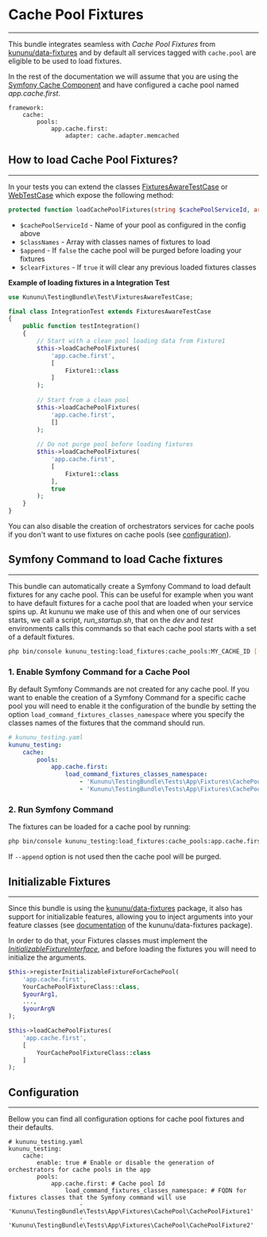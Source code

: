 # Cache Pool Fixtures
-------------------------------

This bundle integrates seamless with *Cache Pool Fixtures* from [kununu/data-fixtures](https://github.com/kununu/data-fixtures) and by default all services tagged with `cache.pool` are eligible to be used to load fixtures.

In the rest of the documentation we will assume that you are using the [Symfony Cache Component](https://symfony.com/doc/current/components/cache.html) and have configured a cache pool named *app.cache.first*.

```
framework:
    cache:
        pools:
            app.cache.first:
                adapter: cache.adapter.memcached
```

## How to load Cache Pool Fixtures?
----------------------------------

In your tests you can extend the classes [FixturesAwareTestCase](/src/Test/FixturesAwareTestCase.php) or [WebTestCase](/src/Test/WebTestCase.php) which expose the following method:

```php
protected function loadCachePoolFixtures(string $cachePoolServiceId, array $classNames = [], bool $append = false, bool $clearFixtures = true)
```

- `$cachePoolServiceId` - Name of your pool as configured in the config above
- `$classNames` - Array with classes names of fixtures to load
- `$append` - If `false` the cache pool will be purged before loading your fixtures
- `$clearFixtures` - If `true` it will clear any previous loaded fixtures classes


**Example of loading fixtures in a Integration Test**

```php
use Kununu\TestingBundle\Test\FixturesAwareTestCase;

final class IntegrationTest extends FixturesAwareTestCase
{
    public function testIntegration()
    {
        // Start with a clean pool loading data from Fixture1
        $this->loadCachePoolFixtures(
            'app.cache.first',
            [
                Fixture1::class
            ]
        );
        
        // Start from a clean pool
        $this->loadCachePoolFixtures(
            'app.cache.first',
            []
        );
        
        // Do not purge pool before loading fixtures
        $this->loadCachePoolFixtures(
            'app.cache.first',
            [
                Fixture1::class
            ],
            true
        );
    }
}
```

You can also disable the creation of orchestrators services for cache pools if you don't want to use fixtures on cache pools (see [configuration](#Configuration)).

## Symfony Command to load Cache fixtures
-----------------------

This bundle can automatically create a Symfony Command to load default fixtures for any cache pool. This can be useful for example when you want to have default fixtures for a cache pool that are loaded when your service spins up. At kununu we make use of this and when one of our services starts, we call a script, *run_startup.sh*, that on the *dev* and *test* environments calls this commands so that each cache pool starts with a set of a default fixtures.

```bash
php bin/console kununu_testing:load_fixtures:cache_pools:MY_CACHE_ID [--append]
```

### 1. Enable Symfony Command for a Cache Pool

By default Symfony Commands are not created for any cache pool. If you want to enable the creation of a Symfony Command for a specific cache pool you will need to enable it the configuration of the bundle by setting the option `load_command_fixtures_classes_namespace` where you specify the classes names of the fixtures that the command should run.

```yaml
# kununu_testing.yaml
kununu_testing:
    cache:
        pools:
            app.cache.first:
                load_command_fixtures_classes_namespace:
                    - 'Kununu\TestingBundle\Tests\App\Fixtures\CachePool\CachePoolFixture1'
                    - 'Kununu\TestingBundle\Tests\App\Fixtures\CachePool\CachePoolFixture2'
```

### 2. Run Symfony Command

The fixtures can be loaded for a cache pool by running:

```bash
php bin/console kununu_testing:load_fixtures:cache_pools:app.cache.first --append
```

If `--append` option is not used then the cache pool will be purged.

## Initializable Fixtures
------------------------------

Since this bundle is using the [kununu/data-fixtures](https://github.com/kununu/data-fixtures) package, it also has support for initializable features, allowing you to inject arguments into your feature classes (see [documentation](https://github.com/kununu/data-fixtures) of the kununu/data-fixtures package).

In order to do that, your Fixtures classes must implement the *[InitializableFixtureInterface](https://github.com/kununu/data-fixtures/blob/master/src/InitializableFixtureInterface.php)*, and before loading the fixtures you will need to initialize the arguments.

```php
$this->registerInitializableFixtureForCachePool(
	'app.cache.first',
	YourCachePoolFixtureClass::class,
	$yourArg1,
	...,
	$yourArgN
);

$this->loadCachePoolFixtures(
	'app.cache.first',
    [
    	YourCachePoolFixtureClass::class
    ]
);
```

## Configuration
-------------------------

Bellow you can find all configuration options for cache pool fixtures and their defaults.

```
# kununu_testing.yaml
kununu_testing:
    cache:
        enable: true # Enable or disable the generation of orchestrators for cache pools in the app
        pools:
            app.cache.first: # Cache pool Id
                load_command_fixtures_classes_namespace: # FQDN for fixtures classes that the Symfony command will use
                    - 'Kununu\TestingBundle\Tests\App\Fixtures\CachePool\CachePoolFixture1'
                    - 'Kununu\TestingBundle\Tests\App\Fixtures\CachePool\CachePoolFixture2'

```
